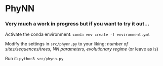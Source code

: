 # PhyNN

### Very much a work in progress but if you want to try it out... 

Activate the conda environment: `conda env create -f environment.yml`

Modify the settings in `src/phynn.py` to your liking: _number of sites/sequences/trees, NN parameters, evolutionary regime_
(or leave as is) 

Run it: `python3 src/phynn.py`
